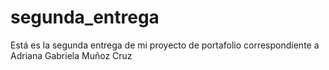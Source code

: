 # segunda_entrega
Está es la segunda entrega de mi proyecto de portafolio correspondiente a Adriana Gabriela Muñoz Cruz
